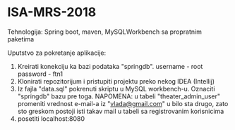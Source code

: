 # ISA-MRS-2018
Tehnologija: Spring boot, maven, MySQLWorkbench sa propratnim paketima


Uputstvo za pokretanje aplikacije:
1. Kreirati konekciju ka bazi podataka "springdb".
    username - root
    password - ftn1
2. Klonirati repozitorijum i pristupiti projektu preko nekog IDEA (Intellij)
3. Iz fajla "data.sql" pokrenuti skriptu u MySQL workbench-u. Oznaciti "springdb" bazu pre toga.
NAPOMENA: u tabeli "theater_admin_user" promeniti vrednost e-mail-a iz "vlada@gmail.com" u bilo sta drugo, zato sto greskom postoji isti takav mail u tabeli sa registrovanim korisnicima
4. posetiti localhost:8080
